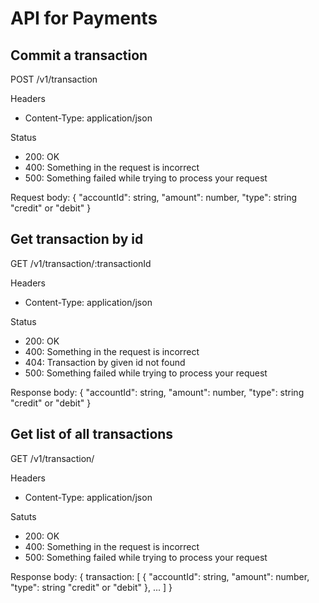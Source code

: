 # API for Payments

## Commit a transaction
POST /v1/transaction

Headers
  - Content-Type: application/json
  
Status
  - 200: OK
  - 400: Something in the request is incorrect
  - 500: Something failed while trying to process your request

Request body:
{
  "accountId": string,
  "amount": number,
  "type": string "credit" or "debit"
}

## Get transaction by id
GET /v1/transaction/:transactionId

Headers
  - Content-Type: application/json

Status
  - 200: OK
  - 400: Something in the request is incorrect
  - 404: Transaction by given id not found
  - 500: Something failed while trying to process your request

Response body:
{
  "accountId": string,
  "amount": number,
  "type": string "credit" or "debit"
}

## Get list of all transactions
GET /v1/transaction/

Headers
  - Content-Type: application/json

Satuts
  - 200: OK
  - 400: Something in the request is incorrect
  - 500: Something failed while trying to process your request

Response body:
{
  transaction: [
    {
      "accountId": string,
      "amount": number,
      "type": string "credit" or "debit"
    },
    ...
  ]
}